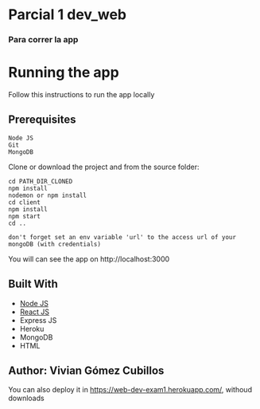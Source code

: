 # Parcial 1 dev_web

### Para correr la app

# Running the app

Follow this instructions to run the app locally

## Prerequisites
```
Node JS
Git
MongoDB
```

Clone or download the project and from the source folder:
```
cd PATH_DIR_CLONED
npm install
nodemon or npm install
cd client
npm install
npm start
cd ..

don't forget set an env variable 'url' to the access url of your mongoDB (with credentials)
```
You will can see the app on http://localhost:3000

## Built With

* [Node JS](https://nodejs.org/es) 
* [React JS](https://facebook.github.io/react/)
* Express JS
* Heroku 
* MongoDB
* HTML

## Author: Vivian Gómez Cubillos


You can also deploy it in https://web-dev-exam1.herokuapp.com/, withoud downloads